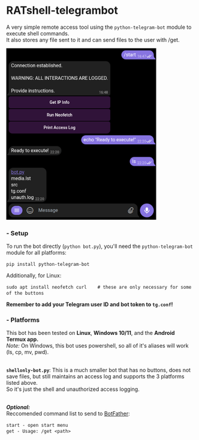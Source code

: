 # RATshell-telegrambot
A very simple remote access tool using the `python-telegram-bot` module to execute shell commands. \
It also stores any file sent to it and can send files to the user with /get.

<img src="src/example.png" width="400"/>

### - Setup
To run the bot directly (`python bot.py`), you'll need the `python-telegram-bot` module for all platforms:
```
pip install python-telegram-bot
```
Additionally, for Linux:
```
sudo apt install neofetch curl    # these are only necessary for some of the buttons
```

**Remember to add your Telegram user ID and bot token to `tg.conf`!**

  
### - Platforms
This bot has been tested on **Linux**, **Windows 10/11**, and the **Android Termux app.** \
*Note:* On Windows, this bot uses powershell, so all of it's aliases will work (ls, cp, mv, pwd).

  \
**`shellonly-bot.py`**: This is a much smaller bot that has no buttons, does not save files, but still maintains an access log and supports the 3 platforms listed above. \
So it's just the shell and unauthorized access logging.

  \
***Optional:*** \
Reccomended command list to send to [BotFather](https://t.me/botfather):
```
start - open start menu
get - Usage: /get <path>
```
